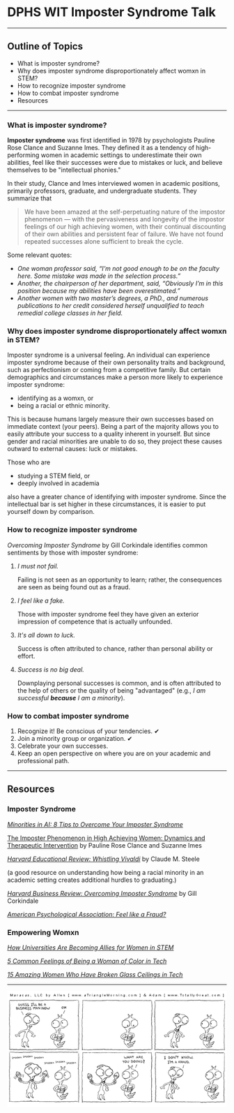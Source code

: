 # DPHS WIT Imposter Syndrome Talk

---

## Outline of Topics

- What is imposter syndrome?
- Why does imposter syndrome disproportionately affect womxn in STEM?
- How to recognize imposter syndrome
- How to combat imposter syndrome
- Resources

---

### What is imposter syndrome?

**Imposter syndrome** was first identified in 1978 by psychologists Pauline Rose Clance and Suzanne Imes. They defined it as a tendency of high-performing women in academic settings to underestimate their own abilities, feel like their successes were due to mistakes or luck, and believe themselves to be "intellectual phonies."

In their study, Clance and Imes interviewed women in academic positions, primarily professors, graduate, and undergraduate students. They summarize that

> We have been amazed at the self-perpetuating nature of the impostor phenomenon — with the pervasiveness and longevity of the impostor feelings of our high achieving women, with their continual discounting of their own abilities and persistent fear of failure. We have not found repeated successes alone sufficient to break the cycle.

Some relevant quotes:

- *One woman professor said, “I’m not good enough to be on the faculty here. Some mistake was made in the selection process.”*
- *Another, the chairperson of her department, said, “Obviously I’m in this position because my abilities have been overestimated.”*
- *Another women with two master’s degrees, a PhD., and numerous publications to her credit considered herself unqualified to teach remedial college classes in her field.*

### Why does imposter syndrome disproportionately affect womxn in STEM?

Imposter syndrome is a universal feeling. An individual can experience imposter syndrome because of their own personality traits and background, such as perfectionism or coming from a competitive family. But certain demographics and circumstances make a person more likely to experience imposter syndrome:

- identifying as a womxn, or
- being a racial or ethnic minority.

This is because humans largely measure their own successes based on immediate context (your peers). Being a part of the majority allows you to easily attribute your success to a quality inherent in yourself. But since gender and racial minorities are unable to do so, they project these causes outward to external causes: luck or mistakes. 

Those who are

- studying a STEM field, or
- deeply involved in academia

also have a greater chance of identifying with imposter syndrome. Since the intellectual bar is set higher in these circumstances, it is easier to put yourself down by comparison. 

### How to recognize imposter syndrome

*Overcoming Imposter Syndrome* by Gill Corkindale identifies common sentiments by those with imposter syndrome:

1. *I must not fail.*

    Failing is not seen as an opportunity to learn; rather, the consequences are seen as being found out as a fraud.

2. *I feel like a fake.*

    Those with imposter syndrome feel they have given an exterior impression of competence that is actually unfounded.

3. *It's all down to luck.*

    Success is often attributed to chance, rather than personal ability or effort.

4. *Success is no big deal.*

    Downplaying personal successes is common, and is often attributed to the help of others or the quality of being "advantaged" (e.g., *I am successful **because** I am a minority*). 

### How to combat imposter syndrome

1. Recognize it! Be conscious of your tendencies. ✔
2. Join a minority group or organization. ✔
3. Celebrate your own successes. 
4. Keep an open perspective on where you are on your academic and professional path.

---

## Resources

### Imposter Syndrome

*[Minorities in AI: 8 Tips to Overcome Your Imposter Syndrome](https://medium.com/omdena/minorities-in-ai-8-tips-to-overcome-your-imposter-syndrome-1b8fab81eaf)*

[The Imposter Phenomenon in High Achieving Women: Dynamics and Therapeutic Intervention](https://www.paulineroseclance.com/pdf/ip_high_achieving_women.pdf) by Pauline Rose Clance and Suzanne Imes

*[Harvard Educational Review: Whistling Vivaldi](https://www.hepg.org/her-home/issues/harvard-educational-review-volume-80-number-3/herbooknote/whistling-vivaldi_356)* by Claude M. Steele

(a good resource on understanding how being a racial minority in an academic setting creates additional hurdles to graduating.) 

*[Harvard Business Review: Overcoming Imposter Syndrome](https://hbr.org/2008/05/overcoming-imposter-syndrome)* by Gill Corkindale

*[American Psychological Association: Feel like a Fraud?](https://www.apa.org/gradpsych/2013/11/fraud)*

### Empowering Womxn

[*How Universities Are Becoming Allies for Women in STEM*](https://code.likeagirl.io/how-universities-are-becoming-allies-for-women-in-stem-8442cd2a2e59)

[*5 Common Feelings of Being a Woman of Color in Tech*](https://code.likeagirl.io/5-common-feelings-being-a-woman-of-color-in-tech-d8e9391b5d48)

[*15 Amazing Women Who Have Broken Glass Ceilings in Tech*](https://code.likeagirl.io/15-amazing-women-who-have-broken-glass-ceilings-in-tech-f2e845e8221e)

---

<img src="imposter-syndrome-cartoon.gif" width="600"/>
